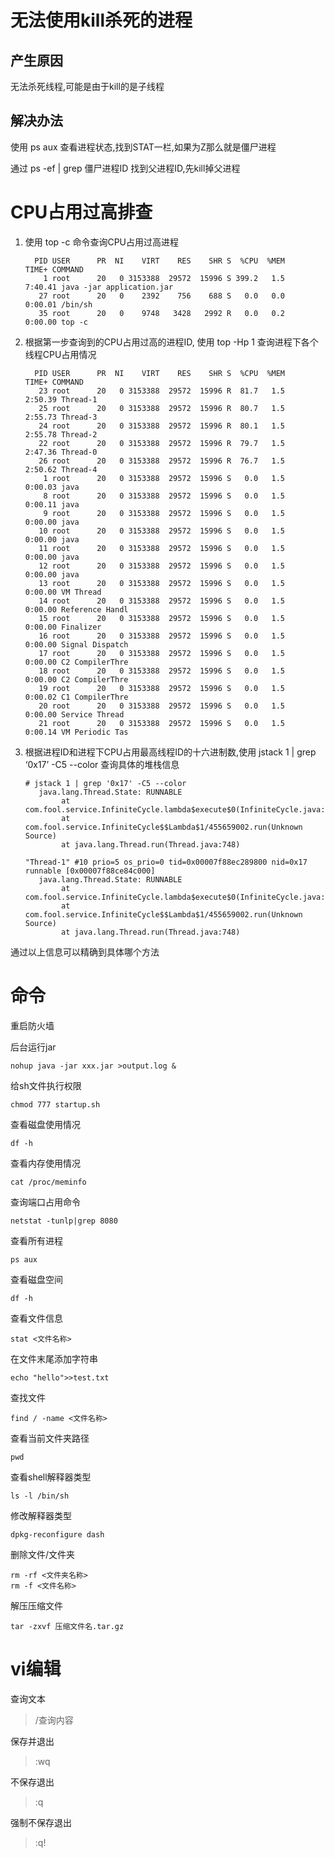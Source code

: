 # 无法使用kill杀死的进程

## 产生原因

无法杀死线程,可能是由于kill的是子线程

## 解决办法

使用 ps aux 查看进程状态,找到STAT一栏,如果为Z那么就是僵尸进程

通过 ps -ef | grep 僵尸进程ID  找到父进程ID,先kill掉父进程

# CPU占用过高排查

1. 使用 top -c 命令查询CPU占用过高进程

   ```
     PID USER      PR  NI    VIRT    RES    SHR S  %CPU  %MEM     TIME+ COMMAND
       1 root      20   0 3153388  29572  15996 S 399.2   1.5   7:40.41 java -jar application.jar
      27 root      20   0    2392    756    688 S   0.0   0.0   0:00.01 /bin/sh
      35 root      20   0    9748   3428   2992 R   0.0   0.2   0:00.00 top -c
   ```

2. 根据第一步查询到的CPU占用过高的进程ID, 使用 top -Hp 1 查询进程下各个线程CPU占用情况 

   ```
     PID USER      PR  NI    VIRT    RES    SHR S  %CPU  %MEM     TIME+ COMMAND
      23 root      20   0 3153388  29572  15996 R  81.7   1.5   2:50.39 Thread-1
      25 root      20   0 3153388  29572  15996 R  80.7   1.5   2:55.73 Thread-3
      24 root      20   0 3153388  29572  15996 R  80.1   1.5   2:55.78 Thread-2
      22 root      20   0 3153388  29572  15996 R  79.7   1.5   2:47.36 Thread-0
      26 root      20   0 3153388  29572  15996 R  76.7   1.5   2:50.62 Thread-4
       1 root      20   0 3153388  29572  15996 S   0.0   1.5   0:00.03 java
       8 root      20   0 3153388  29572  15996 S   0.0   1.5   0:00.11 java
       9 root      20   0 3153388  29572  15996 S   0.0   1.5   0:00.00 java
      10 root      20   0 3153388  29572  15996 S   0.0   1.5   0:00.00 java
      11 root      20   0 3153388  29572  15996 S   0.0   1.5   0:00.00 java
      12 root      20   0 3153388  29572  15996 S   0.0   1.5   0:00.00 java
      13 root      20   0 3153388  29572  15996 S   0.0   1.5   0:00.00 VM Thread
      14 root      20   0 3153388  29572  15996 S   0.0   1.5   0:00.00 Reference Handl
      15 root      20   0 3153388  29572  15996 S   0.0   1.5   0:00.00 Finalizer
      16 root      20   0 3153388  29572  15996 S   0.0   1.5   0:00.00 Signal Dispatch
      17 root      20   0 3153388  29572  15996 S   0.0   1.5   0:00.00 C2 CompilerThre
      18 root      20   0 3153388  29572  15996 S   0.0   1.5   0:00.00 C2 CompilerThre
      19 root      20   0 3153388  29572  15996 S   0.0   1.5   0:00.02 C1 CompilerThre
      20 root      20   0 3153388  29572  15996 S   0.0   1.5   0:00.00 Service Thread
      21 root      20   0 3153388  29572  15996 S   0.0   1.5   0:00.14 VM Periodic Tas
   ```

3. 根据进程ID和进程下CPU占用最高线程ID的十六进制数,使用 jstack 1 | grep ‘0x17’ -C5 --color 查询具体的堆栈信息

   ```
   # jstack 1 | grep '0x17' -C5 --color
      java.lang.Thread.State: RUNNABLE
           at com.fool.service.InfiniteCycle.lambda$execute$0(InfiniteCycle.java:14)
           at com.fool.service.InfiniteCycle$$Lambda$1/455659002.run(Unknown Source)
           at java.lang.Thread.run(Thread.java:748)
   
   "Thread-1" #10 prio=5 os_prio=0 tid=0x00007f88ec289800 nid=0x17 runnable [0x00007f88ce84c000]
      java.lang.Thread.State: RUNNABLE
           at com.fool.service.InfiniteCycle.lambda$execute$0(InfiniteCycle.java:14)
           at com.fool.service.InfiniteCycle$$Lambda$1/455659002.run(Unknown Source)
           at java.lang.Thread.run(Thread.java:748)
   ```

通过以上信息可以精确到具体哪个方法

# 命令

重启防火墙



后台运行jar

```shell
nohup java -jar xxx.jar >output.log &
```

给sh文件执行权限

```shell
chmod 777 startup.sh
```

查看磁盘使用情况

```shell
df -h
```

查看内存使用情况

```shell
cat /proc/meminfo
```

查询端口占用命令

```shell
netstat -tunlp|grep 8080
```

查看所有进程

```shell
ps aux
```

查看磁盘空间

```shell
df -h
```

查看文件信息

```shell
stat <文件名称>
```

在文件末尾添加字符串

```shell
echo "hello">>test.txt
```

查找文件

```shell
find / -name <文件名称>
```

查看当前文件夹路径

```shell
pwd
```

查看shell解释器类型

```shell
ls -l /bin/sh
```

修改解释器类型

```shell
dpkg-reconfigure dash
```

删除文件/文件夹

```shell
rm -rf <文件夹名称>   
rm -f <文件名称>
```

解压压缩文件

```shell
tar -zxvf 压缩文件名.tar.gz
```

# vi编辑

查询文本

> /查询内容

保存并退出

> :wq

不保存退出

> :q

强制不保存退出

> :q!







